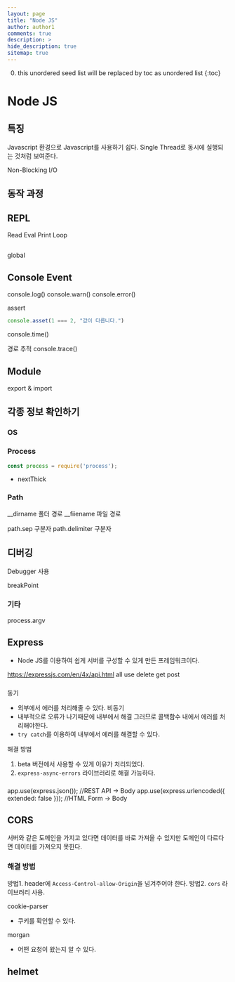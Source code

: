 ```yaml
---
layout: page
title: "Node JS"
author: author1
comments: true
description: >
hide_description: true
sitemap: true
---
```


0. this unordered seed list will be replaced by toc as unordered list 
{:toc}

# Node JS

## 특징
Javascript 환경으로 Javascript를 사용하기 쉽다.
Single Thread로 동시에 실행되는 것처럼 보여준다.

Non-Blocking I/O

## 동작 과정

## REPL
Read Eval Print Loop

##
global

## Console Event
console.log()
console.warn()
console.error()

assert
```js
console.asset(1 === 2, "값이 다릅니다.")

```

console.time()

경로 추적
console.trace()

## Module
export & import

## 각종 정보 확인하기
### OS

### Process
```js
const process = require('process');
```

- nextThick

### Path
__dirname 폴더 경로
__fiiename 파일 경로

path.sep 구분자
path.delimiter 구분자

## 디버깅
Debugger 사용

breakPoint

### 기타
process.argv

## Express
- Node JS를 이용하여 쉽게 서버를 구성할 수 있게 만든 프레임워크이다.


https://expressjs.com/en/4x/api.html
all
use
delete
get
post


###
동기
- 외부에서 에러를 처리해줄 수 있다.
비동기
- 내부적으로 오류가 나기때문에 내부에서 해결 그러므로 콜백함수 내에서 에러를 처리해야한다.
- `try catch`를 이용하여 내부에서 에러를 해결할 수 있다.

해결 방법
1. beta 버전에서 사용할 수 있게 이유가 처리되었다.
2. `express-async-errors` 라이브러리로 해결 가능하다.

###
app.use(express.json()); //REST API -> Body
app.use(express.urlencoded({ extended: false })); //HTML Form -> Body


## CORS
서버와 같은 도메인을 가지고 있다면 데이터를 바로 가져올 수 있지만 
도메인이 다르다면 데이터를 가져오지 못한다.

### 해결 방법
방법1. header에 `Access-Control-allow-Origin`을 넘겨주어야 한다.
방법2. `cors` 라이브러리 사용.



cookie-parser 
- 쿠키를 확인할 수 있다.

morgan 
- 어떤 요청이 왔는지 알 수 있다.

helmet
-
